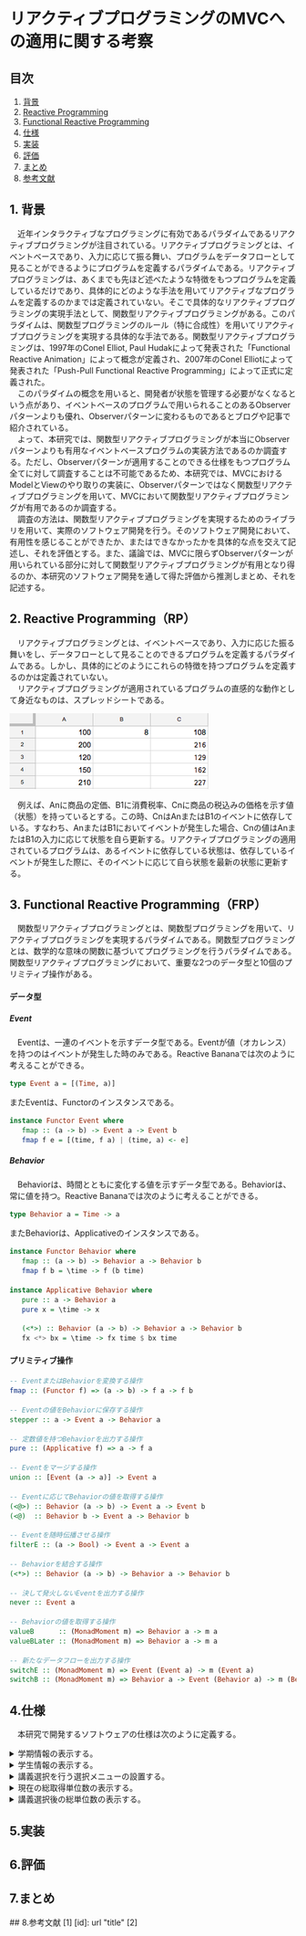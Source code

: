 # リアクティブプログラミングのMVCへの適用に関する考察

## 目次
 1. [背景](#Background)
 2. [Reactive Programming](#RP)
 3. [Functional Reactive Programming](#FRP)
 4. [仕様](#Specification)
 5. [実装](#Implementation)
 6. [評価](#Evaluation)
 7. [まとめ](#Summary)
 8. [参考文献](#Reference)

<a name="Background"></a>
## 1. 背景
 　近年インタラクティブなプログラミングに有効であるパラダイムであるリアクティブプログラミングが注目されている。リアクティブプログラミングとは、イベントベースであり、入力に応じて振る舞い、プログラムをデータフローとして見ることができるようにプログラムを定義するパラダイムである。リアクティブプログラミングは、あくまでも先ほど述べたような特徴をもつプログラムを定義しているだけであり、具体的にどのような手法を用いてリアクティブなプログラムを定義するのかまでは定義されていない。そこで具体的なリアクティブプログラミングの実現手法として、関数型リアクティブプログラミングがある。このパラダイムは、関数型プログラミングのルール（特に合成性）を用いてリアクティブプログラミングを実現する具体的な手法である。関数型リアクティブプログラミングは、1997年のConel Elliot, Paul Hudakによって発表された「Functional Reactive Animation」によって概念が定義され、2007年のConel Elliotによって発表された「Push-Pull Functional Reactive Programming」によって正式に定義された。  
 　このパラダイムの概念を用いると、開発者が状態を管理する必要がなくなるという点があり、イベントベースのプログラムで用いられることのあるObserverパターンよりも優れ、Observerパターンに変わるものであるとブログや記事で紹介されている。  
 　よって、本研究では、関数型リアクティブプログラミングが本当にObserverパターンよりも有用なイベントベースプログラムの実装方法であるのか調査する。ただし、Observerパターンが適用することのできる仕様をもつプログラム全てに対して調査することは不可能であるため、本研究では、MVCにおけるModelとViewのやり取りの実装に、Observerパターンではなく関数型リアクティブプログラミングを用いて、MVCにおいて関数型リアクティブプログラミングが有用であるのか調査する。  
 　調査の方法は、関数型リアクティブプログラミングを実現するためのライブラリを用いて、実際のソフトウェア開発を行う。そのソフトウェア開発において、有用性を感じることができたか、またはできなかったかを具体的な点を交えて記述し、それを評価とする。また、議論では、MVCに限らずObserverパターンが用いられている部分に対して関数型リアクティブプログラミングが有用となり得るのか、本研究のソフトウェア開発を通して得た評価から推測しまとめ、それを記述する。

<a name="RP"></a>
## 2. Reactive Programming（RP）
 　リアクティブプログラミングとは、イベントベースであり、入力に応じた振る舞いをし、データフローとして見ることのできるプログラムを定義するパラダイムである。しかし、具体的にどのようにこれらの特徴を持つプログラムを定義するのかは定義されていない。  
 　リアクティブプログラミングが適用されているプログラムの直感的な動作として身近なものは、スプレッドシートである。

 ![スプレッドシート](../resources/リアクティブプログラミングの例（スプレッドシート）.png "リアクティブプログラミングの例")

 　例えば、Anに商品の定価、B1に消費税率、Cnに商品の税込みの価格を示す値（状態）を持っているとする。この時、CnはAnまたはB1のイベントに依存している。すなわち、AnまたはB1においてイベントが発生した場合、Cnの値はAnまたはB1の入力に応じて状態を自ら更新する。リアクティブプログラミングの適用されているプログラムは、あるイベントに依存している状態は、依存しているイベントが発生した際に、そのイベントに応じて自ら状態を最新の状態に更新する。

<a name="FRP"></a>
## 3. Functional Reactive Programming（FRP）
 　関数型リアクティブプログラミングとは、関数型プログラミングを用いて、リアクティブプログラミングを実現するパラダイムである。関数型プログラミングとは、数学的な意味の関数に基づいてプログラミングを行うパラダイムである。関数型リアクティブプログラミングにおいて、重要な2つのデータ型と10個のプリミティブ操作がある。

#### データ型

##### Event
 　Eventは、一連のイベントを示すデータ型である。Eventが値（オカレンス）を持つのはイベントが発生した時のみである。Reactive Bananaでは次のように考えることができる。

 ``` haskell
 type Event a = [(Time, a)]

 ```

 またEventは、Functorのインスタンスである。

 ``` haskell
 instance Functor Event where
    fmap :: (a -> b) -> Event a -> Event b
    fmap f e = [(time, f a) | (time, a) <- e]
 ```

##### Behavior
 　Behaviorは、時間とともに変化する値を示すデータ型である。Behaviorは、常に値を持つ。Reactive Bananaでは次のように考えることができる。

 ``` Haskell
 type Behavior a = Time -> a
 ```

 またBehaviorは、Applicativeのインスタンスである。

 ``` Haskell
 instance Functor Behavior where
    fmap :: (a -> b) -> Behavior a -> Behavior b
    fmap f b = \time -> f (b time)

 instance Applicative Behavior where
    pure :: a -> Behavior a
    pure x = \time -> x

    (<*>) :: Behavior (a -> b) -> Behavior a -> Behavior b
    fx <*> bx = \time -> fx time $ bx time
 ```


#### プリミティブ操作

 ``` Haskell
 -- EventまたはBehaviorを変換する操作
 fmap :: (Functor f) => (a -> b) -> f a -> f b

 -- Eventの値をBehaviorに保存する操作
 stepper :: a -> Event a -> Behavior a

 -- 定数値を持つBehaviorを出力する操作
 pure :: (Applicative f) => a -> f a

 -- Eventをマージする操作
 union :: [Event (a -> a)] -> Event a

 -- Eventに応じてBehaviorの値を取得する操作
 (<@>) :: Behavior (a -> b) -> Event a -> Event b
 (<@)  :: Behavior b -> Event a -> Behavior b

 -- Eventを随時伝播させる操作
 filterE :: (a -> Bool) -> Event a -> Event a

 -- Behaviorを結合する操作
 (<*>) :: Behavior (a -> b) -> Behavior a -> Behavior b

 -- 決して発火しないEventを出力する操作
 never :: Event a

 -- Behaviorの値を取得する操作
 valueB      :: (MonadMoment m) => Behavior a -> m a
 valueBLater :: (MonadMoment m) => Behavior a -> m a

 -- 新たなデータフローを出力する操作  
 switchE :: (MonadMoment m) => Event (Event a) -> m (Event a)
 switchB :: (MonadMoment m) => Behavior a -> Event (Behavior a) -> m (Behavior a)
 ```

<a name="Specification"></a>
## 4.仕様
 　本研究で開発するソフトウェアの仕様は次のように定義する。

 <details><summary>学期情報の表示する。</summary>学期情報とは、現在行われている履修登録が前期に受ける講義の選択なのか後期に受ける講義の選択であるのか示す情報である。また、履修登録期間も表示する。これらの情報は全てテキストによって表示される。</details>

 <details><summary>学生情報の表示する。</summary><div>

 学生情報とは、次の属性を持つ情報である。
 - 学生証番号
 - 氏名
 - セメスター
 - 学部
 - 学科
 これらは全てテキストで表示される。

 </div></details>

 <details><summary>講義選択を行う選択メニューの設置する。</summary></details>

 <details><summary>現在の総取得単位数の表示する。</summary></details>

 <details><summary>講義選択後の総単位数の表示する。</summary></details>


<a name="Implementation"></a>
## 5.実装

<a name="Evaluation"></a>
## 6.評価

<a name="Summary"></a>
## 7.まとめ

<a name="Reference">
## 8.参考文献
 [1] [id]: url "title"
 [2]
